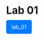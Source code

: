# Lab 01  
<a href="[https://example.com](https://github.com/kropiak/uwm_analiza_duzych_zbiorow/blob/main/lab_01/lab_01.ipynb)" style="padding: 10px 15px; background-color: #007BFF; color: white; text-decoration: none; border-radius: 5px;">lab_01</a>
